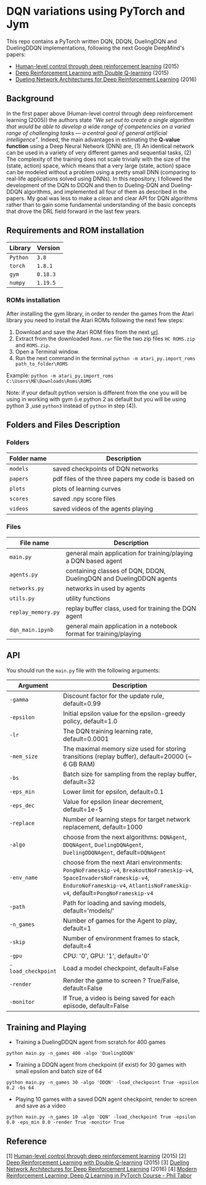 # DQN variations using PyTorch and Jym

This repo contains a PyTorch written DQN, DDQN, DuelingDQN and DuelingDDQN implementations, following the next Google DeepMind's papers:

- [Human-level control through deep reinforcement learning](https://www.nature.com/articles/nature14236) (2015)
- [Deep Reinforcement Learning with Double Q-learning](https://arxiv.org/abs/1509.06461) (2015)
- [Dueling Network Architectures for Deep Reinforcement Learning](https://arxiv.org/abs/1511.06581) (2016)

## Background
In the first paper above (Human-level control through deep reinforcement learning (2005)) the authors state *"We set out to create a single algorithm that would be able to develop a wide range of competencies on a varied range of challenging tasks — a central goal of general artificial intelligence"*. Indeed, the main advantages in estimating the **Q-value function** using a Deep Neural Network (DNN) are, (1) An identical network can be used in a variety of very different games and sequential tasks, (2) The complexity of the training does not scale trivially with the size of the (state, action) space, which means that a very large (state, action) space can be modeled without a problem using a pretty small DNN (comparing to real-life applications solved using DNNs). In this repository, I followed the development of the DQN to DDQN and then to Dueling-DQN and Dueling-DDQN algorithms, and implemented all four of them as described in the papers. My goal was less to make a clean and clear API for DQN algorithms rather than to gain some fundamental understanding of the basic concepts that drove the DRL field forward in the last few years.

## Requirements and ROM installation

|Library         | Version |
|----------------|---------|
|`Python`        |  `3.8`  |
|`torch`         |  `1.8.1`|
|`gym`           | `0.18.3`|
|`numpy`         | `1.19.5`|

### ROMs installation
After installing the gym library, in order to render the games from the Atari library you need to install the Atari ROMs following the next few steps:
1. Download and save the Atari ROM files from the next [url](http://www.atarimania.com/rom_collection_archive_atari_2600_roms.html).
2. Extract from the downloaded `Roms.rar` file the two zip files `HC ROMS.zip` and `ROMS.zip`.
3. Open a Terminal window.
4. Run the next command in the terminal `python -m atari_py.import_roms path_to_folder\ROMS`

Example: `python -m atari_py.import_roms C:\Users\ME\Downloads\Roms\ROMS`

Note: if your default python version is different from the one you will be using in working with gym (i.e python 2 as default but you will be using python 3 ,use `python3` instead of `python` in step (4)).

## Folders and Files Description

### Folders

|Folder name       |                     Description                                    |
|------------------|--------------------------------------------------------------------|
|`models`          | saved checkpoints of DQN networks                                  |
|`papers `         | pdf files of the three papers my code is based on                  |
|`plots`           | plots of learning curves                                           |
|`scores`          | saved .npy score files                                             |
|`videos`          | saved videos of the agents playing                                 |

### Files

|File name         |                     Description                                    |
|------------------|--------------------------------------------------------------------|
|`main.py`         | general main application for training/playing a DQN based agent    |
|`agents.py`       | containing classes of DQN, DDQN, DuelingDQN and DuelingDDQN agents |
|`networks.py`     | networks in used by agents                                         |
|`utils.py`        | utility functions                                                  |
|`replay_memory.py`| replay buffer class, used for training the DQN agent               |
|`dqn_main.ipynb`  | general main application in a notebook format for training/playing |



## API

You should run the `main.py` file with the following arguments:

|Argument             | Description                                                                                   |
|---------------------|-----------------------------------------------------------------------------------------------|
|`-gamma`            | Discount factor for the update rule, default=0.99                                                            |
|`-epsilon`          | Initial epsilon value for the epsilon-greedy policy, default=1.0                                            |
|`-lr`               | The DQN training learning rate, default=0.0001                                                                 |
|`-mem_size`         | The maximal memory size used for storing transitions (replay buffer), default=20000 (~ 6 GB RAM)        |
|`-bs`               | Batch size for sampling from the replay buffer, default=32                                                 |
|`-eps_min`          | Lower limit for epsilon, default=0.1                                                                        |
|`-eps_dec`          | Value for epsilon linear decrement, default=1e-5                                                             |
|`-replace`          | Number of learning steps for target network replacement, default=1000                                        |
|`-algo`             | choose from the next algorithms: `DQNAgent`, `DDQNAgent`, `DuelingDQNAgent`, `DuelingDDQNAgent`, default=`DQNAgent`|
|`-env_name`         | choose from the next Atari environments: `PongNoFrameskip-v4`, `BreakoutNoFrameskip-v4`, `SpaceInvadersNoFrameskip-v4`, `EnduroNoFrameskip-v4`, `AtlantisNoFrameskip-v4`, default=`PongNoFrameskip-v4`        |
|`-path`             | Path for loading and saving models, default='models/'                                                             |
|`-n_games`          | Number of games for the Agent to play, default=1                                                          |
|`-skip`             | Number of environment frames to stack, default=4                                                          |
|`-gpu`              | CPU: '0', GPU: '1', default='0'                                                                                 |
|`-load_checkpoint`  | Load a model checkpoint, default=False                                                                        |
|`-render`           | Render the game to screen ? True/False, default=False                                                         |
|`-monitor`          | If True, a video is being saved for each episode, default=False                                               |


## Training and Playing
- Training a DuelingDDQN agent from scratch for 400 games

`python main.py -n_games 400 -algo 'DuelingDDQN'`

- Training a DDQN agent from checkpoint (if exist) for 30 games with small epsilon and batch size of 64

`python main.py -n_games 30 -algo 'DDQN' -load_checkpoint True -epsilon 0.2 -bs 64`

- Playing 10 games with a saved DQN agent checkpoint, render to screen and save as a video

`python main.py -n_games 10 -algo 'DQN' -load_checkpoint True -epsilon 0.0 -eps_min 0.0 -render True -monitor True`

## Reference

[1]  [Human-level control through deep reinforcement learning](https://www.nature.com/articles/nature14236) (2015)
[2]  [Deep Reinforcement Learning with Double Q-learning](https://arxiv.org/abs/1509.06461) (2015)
[3]  [Dueling Network Architectures for Deep Reinforcement Learning](https://arxiv.org/abs/1511.06581) (2016)
[4]  [Modern Reinforcement Learning: Deep Q Learning in PyTorch Course - Phil Tabor](https://www.udemy.com/course/deep-q-learning-from-paper-to-code/)

 
